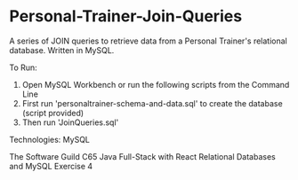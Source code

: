# Personal-Trainer-Join-Queries

A series of JOIN queries to retrieve data from a Personal Trainer's relational database. Written in MySQL.

To Run: 
1. Open MySQL Workbench or run the following scripts from the Command Line
2. First run 'personaltrainer-schema-and-data.sql' to create the database (script provided)
3. Then run 'JoinQueries.sql'

Technologies: MySQL

The Software Guild C65 Java Full-Stack with React Relational Databases and MySQL Exercise 4
